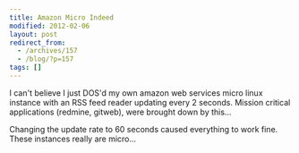 ```yaml
---
title: Amazon Micro Indeed
modified: 2012-02-06
layout: post
redirect_from:
  - /archives/157
  - /blog/?p=157
tags: []
---
```



I can't believe I just DOS'd my own amazon web services micro linux instance with an RSS feed reader updating every 2 seconds. Mission critical applications (redmine, gitweb), were brought down by this...

Changing the update rate to 60 seconds caused everything to work fine. These instances really are micro...
